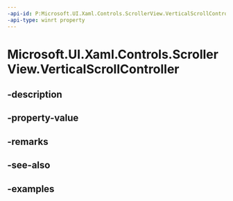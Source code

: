 ```yaml
---
-api-id: P:Microsoft.UI.Xaml.Controls.ScrollerView.VerticalScrollController
-api-type: winrt property
---
```


<!-- Property syntax.
public IScrollController VerticalScrollController { get; }
-->

# Microsoft.UI.Xaml.Controls.ScrollerView.VerticalScrollController

## -description

## -property-value

## -remarks

## -see-also

## -examples

